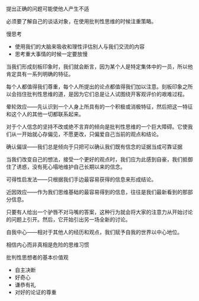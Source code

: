 提出正确的问题可能使他人产生不适

必须要了解自己的谈话对象，在使用批判性思维的时候注重策略。

慢思考

- 使用我们的大脑来吸收和理性评估别人与我们交流的内容
- 思考重大事情的时候一定要放慢

当我们形成刻板印象时，我们就会断言，因为某个人是特定集体中的一员，所以他肯定具有一系列明确的特征。

每个人都值得我们尊重，每个人所提出的论点都值得我们加以注意。刻板印象之所以会挡住批判性思维的道，是因为它们总是让人试图绕开客观评价的艰难过程。

晕轮效应——先认识到一个人身上所具有的一个积极或消极特征，然后把这一特征和这个人的其他一切都联系起来。

对于个人信念的坚持不改或绝不言弃的倾向是批判性思维的一个巨大障碍。它使我们从一开始就心存偏见，不愿更改，只偏爱自己当前的观点和结论。

确认偏误——我们总是倾向于只把可以确认我们既有信念的证据当成可靠证据

当我们改变自己的想法，接受一个更好的观点时，我们应为此感到自豪，我们抵御住了诱惑，没有死心塌地维护自己长期以来的信念。

可得性启发法——只根据我们手边最容易获得的信息来形成结论。

近因效应——作为我们思维基础的最容易得到的信息，往往是我们最新看到的那部分信息。

只要有人给出一个驴唇不对马嘴的答案，这种行为就会将大家的注意力从开始讨论的问题上引开。然后，它开始引出另一场全新的讨论。

自我中心——相对于其他人的经历和观点，我们赋予自我的世界以中心地位。

相信内心而非真相是危险的思维习惯

批判性思想者的基本价值观

- 自主决断
- 好奇心
- 谦恭有礼
- 对好的论证的尊重